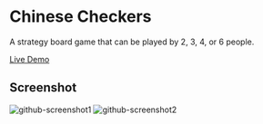 # Chinese Checkers
A strategy board game that can be played by 2, 3, 4, or 6 people.


[Live Demo](https://chinese-checkers-juja.onrender.com/)

## Screenshot
![github-screenshot1](https://user-images.githubusercontent.com/85205294/178374163-38c4b69d-fb97-47d7-8cf5-935dc3af680e.PNG)
![github-screenshot2](https://user-images.githubusercontent.com/85205294/178374202-bf79953e-4933-49f5-be91-4b04460563b0.PNG)
